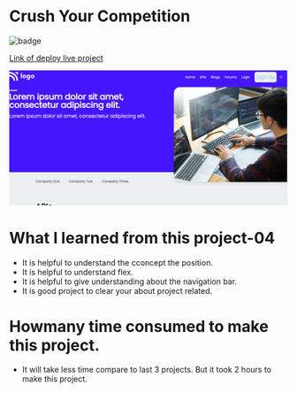 # Crush Your Competition

![badge](https://img.shields.io/badge/project--09-computer--boy-brightgreen)

[Link of deploy live project]()

![LCO](./view09.png)

# What I learned from this project-04

- It is helpful to understand the cconcept the position.
- It is helpful to understand flex.
- It is helpful to give understanding about the navigation bar.
- It is good project to clear your about project related.

# Howmany time consumed to make this project.

- It will take less time compare to last 3 projects. But it took 2 hours to make this project.